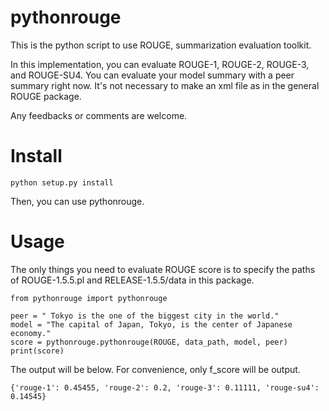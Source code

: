 # pythonrouge
This is the python script to use ROUGE, summarization evaluation toolkit.
  
In this implementation, you can evaluate ROUGE-1, ROUGE-2, ROUGE-3, and ROUGE-SU4. You can evaluate your model summary with a peer summary right now. It's not necessary to make an xml file as in the general ROUGE package.

Any feedbacks or comments are welcome.

# Install
```
python setup.py install
```
Then, you can use pythonrouge.

# Usage

The only things you need to evaluate ROUGE score is to specify the paths of ROUGE-1.5.5.pl and RELEASE-1.5.5/data in this package.

```
from pythonrouge import pythonrouge

peer = " Tokyo is the one of the biggest city in the world."
model = "The capital of Japan, Tokyo, is the center of Japanese economy."
score = pythonrouge.pythonrouge(ROUGE, data_path, model, peer)
print(score)
```

The output will be below. For convenience, only f_score will be output.

```
{'rouge-1': 0.45455, 'rouge-2': 0.2, 'rouge-3': 0.11111, 'rouge-su4': 0.14545}
```
